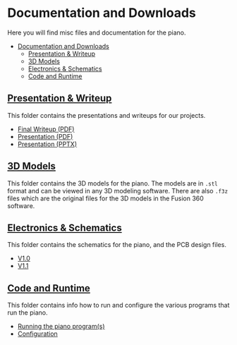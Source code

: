 # Documentation and Downloads
Here you will find misc files and documentation for the piano.

- [Documentation and Downloads](#documentation-and-downloads)
  - [Presentation & Writeup](#presentation--writeup)
  - [3D Models](#3d-models)
  - [Electronics \& Schematics](#electronics--schematics)
  - [Code and Runtime](#code-and-runtime)

## [Presentation & Writeup](./Presentation%20and%20Writeup/)
This folder contains the presentations and writeups for our projects.
* [Final Writeup (PDF)](./Presentation%20and%20Writeup/Player%20Piano%20Final%20Report.pdf)
* [Presentation (PDF)](./Presentation%20and%20Writeup/Player%20Piano.pdf)
* [Presentation (PPTX)](./Presentation%20and%20Writeup/Player%20Piano.pptx)

## [3D Models](./3D%20Models/README.md)
This folder contains the 3D models for the piano. The models are in `.stl` format and can be viewed in any 3D modeling software. There are also `.f3z` files which are the original files for the 3D models in the Fusion 360 software.

## [Electronics & Schematics](./Electronics%20and%20Schematics/README.md)
This folder contains the schematics for the piano, and the PCB design files.
* [V1.0](./Electronics%20and%20Schematics/v1.0/)
* [V1.1](./Electronics%20and%20Schematics/v1.1/)

## [Code and Runtime](./Code%20and%20Runtime/)
This folder contains info how to run and configure the various programs that run the piano.
* [Running the piano program(s)](./Code%20and%20Runtime/Running.md)
* [Configuration](./Code%20and%20Runtime/Configuration.md)